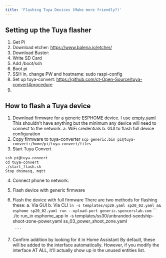```yaml
---
title: 'Flashing Tuya Devices (Make more friendly?)'
---
```


## Setting up the Tuya flasher
1. Get Pi
2. Download etcher: https://www.balena.io/etcher/
3. Download Buster: 
4. Write SD Card
5. Add /boot/ssh
6. Boot pi
7. SSH in, change PW and hostname: sudo raspi-config
8. Set up tuya-convert: https://github.com/ct-Open-Source/tuya-convert#procedure
9. 

## How to flash a Tuya device
1. Download firmware for a generic ESPHOME device. I use [empty.yaml]()
    This shouldn't have anything but the minimum any device will need to connect to the network. 
    a. WiFi credentials
    b. GUI to flash full device configuration
2. Copy firmware to tuya-converter
   `scp generic.bin pi@tuya-convert:/home/pi/tuya-convert/files`
3. Start Tuya Convert 
```
ssh pi@tuya-convert
cd tuya-convert
./start_flash.sh
Stop dnsmasq, mqtt
```
4. Connect phone to network. 
4. Flash device with generic firmware
   
5. Flash the device with full firmware 
    There are two methods for flashing these: 
    a. Via GUI
    b. Via CLI
        `ln -s templates/sp20.yaml sp20_02.yaml && esphome sp20_02.yaml run --upload-port generic.spencerslab.com`
        ```
        ./tc run_in esphome_app ln -s templates/ss30/unbranded-seedship-shoot-zone-power.yaml ss_03_power_shoot_zone.yaml
            
        ```
6. Confirm addition by looking for it in Home Assistant
    By default, these will be added to the interface automatically. However, if you modify the interface AT ALL, it'll actually show up in the unused entities list. 
